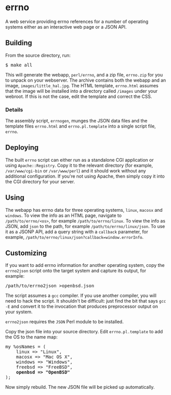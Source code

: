 # errno
A web service providing errno references for a number of operating systems either as an interactive web page or a JSON API. 

## Building
From the source directory, run:
<pre>$ make all</pre>

This will generate the webapp, `perl/errno`, and a zip file, `errno.zip` for you to unpack on your webserver. The archive
contains both the webapp and an image, `images/little_hal.jpg`. The HTML template, `errno.html` assumes that the image will be
installed into a directory called `/images` under your webroot. If this is not the case, edit the template and correct
the CSS.

### Details

The assembly script, `errnogen`, munges the JSON data files and the template files `errno.html` and `errno.pl.template` 
into a single script file, `errno`.

## Deploying

The built `errno` script can either run as a standalone CGI application or using `Apache::Registry`. Copy it to the relevant
directory (for example, `/var/www/cgi-bin` or `/var/www/perl`) and it should work without any additional configuration.
If you're not using Apache, then simply copy it into the CGI directory for your server.

## Using

The webapp has errno data for three operating systems, `linux`, `macosx` and `windows`. To view the info as an HTML 
page, navigate to `/path/to/errno/<os>`, for example `/path/to/errno/linux`. To view the info as JSON, add `json` to
the path, for example `/path/to/errno/linux/json`. To use it as a JSONP API, add a query string with a `callback` 
parameter, for example, `/path/to/errno/linux/json?callback=window.errorInfo`.

## Customizing

If you want to add errno information for another operating system, copy the `errno2json` script onto the target 
system and capture its output, for example:
<pre>/path/to/errno2json >openbsd.json</pre>
The script assumes a `gcc` compiler. If you use another compiler, you will need to hack the script. It shouldn't be
difficult: just find the bit that says `gcc -E` and convert it to the invocation that produces preprocessor output on your 
system.

`errno2json` requires the `JSON` Perl module to be installed.

Copy the json file into your source directory. Edit `errno.pl.template` to add the OS to the name map:
<pre>my %osNames = (
    linux => "Linux",
    macosx => "Mac OS X",
    windows => "Windows",
    freebsd => "FreeBSD",
    <b>openbsd => "OpenBSD"</b>
);
</pre>

Now simply rebuild. The new JSON file will be picked up automatically.

